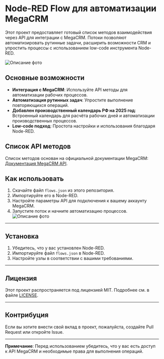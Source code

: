 # Node-RED Flow для автоматизации MegaCRM

Этот проект предоставляет готовый список методов взаимодействия через API для интеграции с MegaCRM. Потоки позволяют автоматизировать рутинные задачи, расширить возможности CRM и упростить процессы с использованием low-code инструмента Node-RED.

![Описание фото](https://github.com/mr-K-Barabas/MegaCRM-API-Node-Red/blob/main/MegaCRM_API.jpg)

## Основные возможности
- **Интеграция с MegaCRM**: Используйте API методы для автоматизации рабочих процессов.
- **Автоматизация рутинных задач**: Упростите выполнение повторяющихся операций.
- **Добавлен производственный календарь РФ на 2025 год**: Встроенный календарь для расчёта рабочих дней и автоматизации производственных процессов.
- **Low-code подход**: Простота настройки и использования благодаря Node-RED.

## Список API методов
Список методов основан на официальной документации MegaCRM: [Документация MegaCRM API](https://help.megagroup.ru/dokumentatsiya-api).

## Как использовать
1. Скачайте файл `flows.json` из этого репозитория.
2. Импортируйте его в Node-RED.
3. Настройте параметры API для подключения к вашему аккаунту MegaCRM.
4. Запустите поток и начните автоматизацию процессов.
![Описание фото](https://github.com/mr-K-Barabas/MegaCRM-API-Node-Red/blob/main/api.jpg)
---

## Установка
1. Убедитесь, что у вас установлен Node-RED.
2. Импортируйте файл `flows.json` в Node-RED.
3. Настройте узлы в соответствии с вашими требованиями.
   
---
## Лицензия
Этот проект распространяется под лицензией MIT. Подробнее см. в файле [LICENSE](LICENSE).

---
## Контрибуция
Если вы хотите внести свой вклад в проект, пожалуйста, создайте Pull Request или откройте Issue.

---
**Примечание**: Перед использованием убедитесь, что у вас есть доступ к API MegaCRM и необходимые права для выполнения операций.


